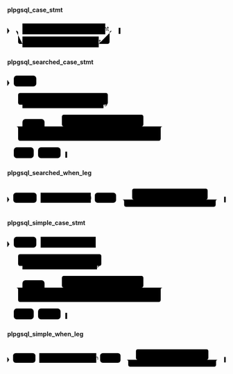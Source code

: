#### plpgsql_case_stmt

<svg class="rrdiagram" version="1.1" xmlns:xlink="http://www.w3.org/1999/xlink" xmlns="http://www.w3.org/2000/svg" width="261" height="65" viewbox="0 0 261 65"><path class="connector" d="M0 22h35m191 0h20m-226 0q5 0 5 5v20q0 5 5 5h5m176 0h20q5 0 5-5v-20q0-5 5-5m5 0h15"/><polygon points="0,29 5,22 0,15" style="fill:black;stroke-width:0"/><a xlink:href="#plpgsql-searched-case-stmt"><rect class="rule" x="35" y="5" width="191" height="25"/><text class="text" x="45" y="22">plpgsql_searched_case_stmt</text></a><a xlink:href="#plpgsql-simple-case-stmt"><rect class="rule" x="35" y="35" width="176" height="25"/><text class="text" x="45" y="52">plpgsql_simple_case_stmt</text></a><polygon points="257,29 261,29 261,15 257,15" style="fill:black;stroke-width:0"/></svg>

#### plpgsql_searched_case_stmt

<svg class="rrdiagram" version="1.1" xmlns:xlink="http://www.w3.org/1999/xlink" xmlns="http://www.w3.org/2000/svg" width="379" height="200" viewbox="0 0 379 200"><path class="connector" d="M0 22h15m52 0h7m2 0h2m2 0h2m-82 50h2m2 0h2m2 0h27m-5 0q-5 0-5-5v-17q0-5 5-5h197q5 0 5 5v17q0 5-5 5m-5 0h27m2 0h2m2 0h2m-257 50h2m2 0h2m2 0h27m51 0h50m-5 0q-5 0-5-5v-17q0-5 5-5h178q5 0 5 5v17q0 5-5 5m-5 0h40m-243 0q5 0 5 5v8q0 5 5 5h218q5 0 5-5v-8q0-5 5-5m5 0h20m-344 0q5 0 5 5v23q0 5 5 5h319q5 0 5-5v-23q0-5 5-5m5 0h7m2 0h2m2 0h2m-379 65h2m2 0h2m2 0h7m46 0h10m52 0h15"/><polygon points="0,29 5,22 0,15" style="fill:black;stroke-width:0"/><rect class="literal" x="15" y="5" width="52" height="25" rx="7"/><text class="text" x="25" y="22">CASE</text><a xlink:href="#plpgsql-searched-when-leg"><rect class="rule" x="35" y="55" width="187" height="25"/><text class="text" x="45" y="72">plpgsql_searched_when_leg</text></a><rect class="literal" x="35" y="105" width="51" height="25" rx="7"/><text class="text" x="45" y="122">ELSE</text><a xlink:href="../../../../../../syntax_resources/grammar_diagrams#plpgsql-executable-stmt"><rect class="rule" x="136" y="105" width="168" height="25"/><text class="text" x="146" y="122">plpgsql_executable_stmt</text></a><rect class="literal" x="15" y="170" width="46" height="25" rx="7"/><text class="text" x="25" y="187">END</text><rect class="literal" x="71" y="170" width="52" height="25" rx="7"/><text class="text" x="81" y="187">CASE</text><polygon points="134,194 138,194 138,180 134,180" style="fill:black;stroke-width:0"/></svg>

#### plpgsql_searched_when_leg

<svg class="rrdiagram" version="1.1" xmlns:xlink="http://www.w3.org/1999/xlink" xmlns="http://www.w3.org/2000/svg" width="544" height="65" viewbox="0 0 544 65"><path class="connector" d="M0 37h15m58 0h10m125 0h10m53 0h50m-5 0q-5 0-5-5v-17q0-5 5-5h178q5 0 5 5v17q0 5-5 5m-5 0h40m-243 0q5 0 5 5v8q0 5 5 5h218q5 0 5-5v-8q0-5 5-5m5 0h15"/><polygon points="0,44 5,37 0,30" style="fill:black;stroke-width:0"/><rect class="literal" x="15" y="20" width="58" height="25" rx="7"/><text class="text" x="25" y="37">WHEN</text><a xlink:href="../../../../../../syntax_resources/grammar_diagrams#guard-expression"><rect class="rule" x="83" y="20" width="125" height="25"/><text class="text" x="93" y="37">guard_expression</text></a><rect class="literal" x="218" y="20" width="53" height="25" rx="7"/><text class="text" x="228" y="37">THEN</text><a xlink:href="../../../../../../syntax_resources/grammar_diagrams#plpgsql-executable-stmt"><rect class="rule" x="321" y="20" width="168" height="25"/><text class="text" x="331" y="37">plpgsql_executable_stmt</text></a><polygon points="540,44 544,44 544,30 540,30" style="fill:black;stroke-width:0"/></svg>

#### plpgsql_simple_case_stmt

<svg class="rrdiagram" version="1.1" xmlns:xlink="http://www.w3.org/1999/xlink" xmlns="http://www.w3.org/2000/svg" width="379" height="200" viewbox="0 0 379 200"><path class="connector" d="M0 22h15m52 0h10m127 0h7m2 0h2m2 0h2m-219 50h2m2 0h2m2 0h27m-5 0q-5 0-5-5v-17q0-5 5-5h182q5 0 5 5v17q0 5-5 5m-5 0h27m2 0h2m2 0h2m-242 50h2m2 0h2m2 0h27m51 0h50m-5 0q-5 0-5-5v-17q0-5 5-5h178q5 0 5 5v17q0 5-5 5m-5 0h40m-243 0q5 0 5 5v8q0 5 5 5h218q5 0 5-5v-8q0-5 5-5m5 0h20m-344 0q5 0 5 5v23q0 5 5 5h319q5 0 5-5v-23q0-5 5-5m5 0h7m2 0h2m2 0h2m-379 65h2m2 0h2m2 0h7m46 0h10m52 0h15"/><polygon points="0,29 5,22 0,15" style="fill:black;stroke-width:0"/><rect class="literal" x="15" y="5" width="52" height="25" rx="7"/><text class="text" x="25" y="22">CASE</text><a xlink:href="../../../../../../syntax_resources/grammar_diagrams#target-expression"><rect class="rule" x="77" y="5" width="127" height="25"/><text class="text" x="87" y="22">target_expression</text></a><a xlink:href="#plpgsql-simple-when-leg"><rect class="rule" x="35" y="55" width="172" height="25"/><text class="text" x="45" y="72">plpgsql_simple_when_leg</text></a><rect class="literal" x="35" y="105" width="51" height="25" rx="7"/><text class="text" x="45" y="122">ELSE</text><a xlink:href="../../../../../../syntax_resources/grammar_diagrams#plpgsql-executable-stmt"><rect class="rule" x="136" y="105" width="168" height="25"/><text class="text" x="146" y="122">plpgsql_executable_stmt</text></a><rect class="literal" x="15" y="170" width="46" height="25" rx="7"/><text class="text" x="25" y="187">END</text><rect class="literal" x="71" y="170" width="52" height="25" rx="7"/><text class="text" x="81" y="187">CASE</text><polygon points="134,194 138,194 138,180 134,180" style="fill:black;stroke-width:0"/></svg>

#### plpgsql_simple_when_leg

<svg class="rrdiagram" version="1.1" xmlns:xlink="http://www.w3.org/1999/xlink" xmlns="http://www.w3.org/2000/svg" width="567" height="65" viewbox="0 0 567 65"><path class="connector" d="M0 37h15m58 0h10m148 0h10m53 0h50m-5 0q-5 0-5-5v-17q0-5 5-5h178q5 0 5 5v17q0 5-5 5m-5 0h40m-243 0q5 0 5 5v8q0 5 5 5h218q5 0 5-5v-8q0-5 5-5m5 0h15"/><polygon points="0,44 5,37 0,30" style="fill:black;stroke-width:0"/><rect class="literal" x="15" y="20" width="58" height="25" rx="7"/><text class="text" x="25" y="37">WHEN</text><a xlink:href="../../../../../../syntax_resources/grammar_diagrams#candidate-expression"><rect class="rule" x="83" y="20" width="148" height="25"/><text class="text" x="93" y="37">candidate_expression</text></a><rect class="literal" x="241" y="20" width="53" height="25" rx="7"/><text class="text" x="251" y="37">THEN</text><a xlink:href="../../../../../../syntax_resources/grammar_diagrams#plpgsql-executable-stmt"><rect class="rule" x="344" y="20" width="168" height="25"/><text class="text" x="354" y="37">plpgsql_executable_stmt</text></a><polygon points="563,44 567,44 567,30 563,30" style="fill:black;stroke-width:0"/></svg>

